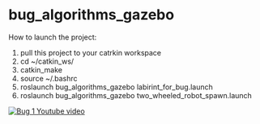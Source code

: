 # bug_algorithms_gazebo
How to launch the project:
1. pull this project to your catrkin workspace
2. cd ~/catkin_ws/
3. catkin_make
4. source ~/.bashrc
5. roslaunch bug_algorithms_gazebo labirint_for_bug.launch 
6. roslaunch bug_algorithms_gazebo two_wheeled_robot_spawn.launch 



[![Bug 1 Youtube video](https://img.youtube.com/vi/wggW-ET2H74/0.jpg)](https://youtu.be/wggW-ET2H74)
